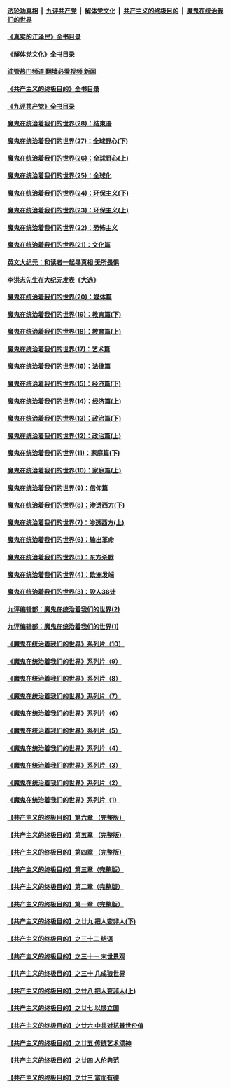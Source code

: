 ####  [法轮功真相](../../../../basic/blob/master/README.md?t=05172101) &nbsp;|&nbsp; [九评共产党](../../../../9ping.md/blob/master/README.md?t=05172101) &nbsp;|&nbsp; [解体党文化](../../../../jtdwh.md/blob/master/README.md?t=05172101)  &nbsp;|&nbsp; [共产主义的终极目的](../../../../gczydzjmd.md/blob/master/README.md?t=05172101) &nbsp;|&nbsp; [魔鬼在统治我们的世界](../../../../mgztzwmdsj.md/blob/master/README.md?t=05172101) 

#### [《真实的江泽民》全书目录](../pages/nsc422/n13721399.md?t=05172101) 

#### [《解体党文化》全书目录](../pages/nsc422/n13721157.md?t=05172101) 

#### [油管热门频道 翻墙必看视频 新闻](http://45.76.130.85:81/youtube.html?05172101)

#### [《共产主义的终极目的》全书目录](../pages/nsc422/n13721048.md?t=05172101) 

#### [《九评共产党》全书目录](../pages/nsc422/n13708085.md?t=05172101) 

#### [魔鬼在统治着我们的世界(28)：结束语](../pages/nsc422/n10936246.md?t=05172101) 

#### [魔鬼在统治着我们的世界(27)：全球野心(下)](../pages/nsc422/n10928319.md?t=05172101) 

#### [魔鬼在统治着我们的世界(26)：全球野心(上)](../pages/nsc422/n10900318.md?t=05172101) 

#### [魔鬼在统治着我们的世界(25)：全球化](../pages/nsc422/n10788205.md?t=05172101) 

#### [魔鬼在统治着我们的世界(24)：环保主义(下)](../pages/nsc422/n10695307.md?t=05172101) 

#### [魔鬼在统治着我们的世界(23)：环保主义(上)](../pages/nsc422/n10688613.md?t=05172101) 

#### [魔鬼在统治着我们的世界(22)：恐怖主义](../pages/nsc422/n10614727.md?t=05172101) 

#### [魔鬼在统治着我们的世界(21)：文化篇](../pages/nsc422/n10597706.md?t=05172101) 

#### [英文大纪元：和读者一起寻真相 无所畏惧](../pages/nsc422/n12542027.md?t=05172101) 

#### [李洪志先生在大纪元发表《大选》](../pages/nsc422/n12534746.md?t=05172101) 

#### [魔鬼在统治着我们的世界(20)：媒体篇](../pages/nsc422/n10586579.md?t=05172101) 

#### [魔鬼在统治着我们的世界(19)：教育篇(下)](../pages/nsc422/n10564808.md?t=05172101) 

#### [魔鬼在统治着我们的世界(18)：教育篇(上)](../pages/nsc422/n10526970.md?t=05172101) 

#### [魔鬼在统治着我们的世界(17)：艺术篇](../pages/nsc422/n10499093.md?t=05172101) 

#### [魔鬼在统治着我们的世界(16)：法律篇](../pages/nsc422/n10485969.md?t=05172101) 

#### [魔鬼在统治着我们的世界(15)：经济篇(下)](../pages/nsc422/n10469975.md?t=05172101) 

#### [魔鬼在统治着我们的世界(14)：经济篇(上)](../pages/nsc422/n10457370.md?t=05172101) 

#### [魔鬼在统治着我们的世界(13)：政治篇(下)](../pages/nsc422/n10448270.md?t=05172101) 

#### [魔鬼在统治着我们的世界(12)：政治篇(上)](../pages/nsc422/n10444576.md?t=05172101) 

#### [魔鬼在统治着我们的世界(11)：家庭篇(下)](../pages/nsc422/n10440961.md?t=05172101) 

#### [魔鬼在统治着我们的世界(10)：家庭篇(上)](../pages/nsc422/n10435448.md?t=05172101) 

#### [魔鬼在统治着我们的世界(9)：信仰篇](../pages/nsc422/n10432159.md?t=05172101) 

#### [魔鬼在统治着我们的世界(8)：渗透西方(下)](../pages/nsc422/n10429603.md?t=05172101) 

#### [魔鬼在统治着我们的世界(7)：渗透西方(上)](../pages/nsc422/n10426013.md?t=05172101) 

#### [魔鬼在统治着我们的世界(6)：输出革命](../pages/nsc422/n10421536.md?t=05172101) 

#### [魔鬼在统治着我们的世界(5)：东方杀戮](../pages/nsc422/n10417707.md?t=05172101) 

#### [魔鬼在统治着我们的世界(4)：欧洲发端](../pages/nsc422/n10414890.md?t=05172101) 

#### [魔鬼在统治着我们的世界(3)：毁人36计](../pages/nsc422/n10411583.md?t=05172101) 

#### [九评编辑部：魔鬼在统治着我们的世界(2)](../pages/nsc422/n10410036.md?t=05172101) 

#### [九评编辑部：魔鬼在统治着我们的世界(1)](../pages/nsc422/n10406825.md?t=05172101) 

#### [《魔鬼在统治着我们的世界》系列片（10）](../pages/nsc422/n12292670.md?t=05172101) 

#### [《魔鬼在统治着我们的世界》系列片（9）](../pages/nsc422/n12290859.md?t=05172101) 

#### [《魔鬼在统治着我们的世界》系列片（8）](../pages/nsc422/n12287445.md?t=05172101) 

#### [《魔鬼在统治着我们的世界》系列片（7）](../pages/nsc422/n12283425.md?t=05172101) 

#### [《魔鬼在统治着我们的世界》系列片（6）](../pages/nsc422/n12282314.md?t=05172101) 

#### [《魔鬼在统治着我们的世界》系列片（5）](../pages/nsc422/n12281419.md?t=05172101) 

#### [《魔鬼在统治着我们的世界》系列片（4）](../pages/nsc422/n12274024.md?t=05172101) 

#### [《魔鬼在统治着我们的世界》系列片（3）](../pages/nsc422/n12271322.md?t=05172101) 

#### [《魔鬼在统治着我们的世界》系列片（2）](../pages/nsc422/n12269049.md?t=05172101) 

#### [《魔鬼在统治着我们的世界》系列片（1）](../pages/nsc422/n12267575.md?t=05172101) 

#### [【共产主义的终极目的】第六章 （完整版）](../pages/nsc422/n11428913.md?t=05172101) 

#### [【共产主义的终极目的】第五章 （完整版）](../pages/nsc422/n11428912.md?t=05172101) 

#### [【共产主义的终极目的】第四章 （完整版）](../pages/nsc422/n11428907.md?t=05172101) 

#### [【共产主义的终极目的】第三章（完整版）](../pages/nsc422/n11428848.md?t=05172101) 

#### [【共产主义的终极目的】第二章（完整版）](../pages/nsc422/n11428831.md?t=05172101) 

#### [【共产主义的终极目的】第一章（完整版）](../pages/nsc422/n11417651.md?t=05172101) 

#### [【共产主义的终极目的】之廿九 把人变非人(下)](../pages/nsc422/n11344140.md?t=05172101) 

#### [【共产主义的终极目的】之三十二 结语](../pages/nsc422/n11360535.md?t=05172101) 

#### [【共产主义的终极目的】之三十一 末世景观](../pages/nsc422/n11351129.md?t=05172101) 

#### [【共产主义的终极目的】之三十 几成狼世界](../pages/nsc422/n11348280.md?t=05172101) 

#### [【共产主义的终极目的】之廿八 把人变非人(上)](../pages/nsc422/n11340492.md?t=05172101) 

#### [【共产主义的终极目的】之廿七 以恨立国](../pages/nsc422/n11336944.md?t=05172101) 

#### [【共产主义的终极目的】之廿六 中共对抗普世价值](../pages/nsc422/n11324785.md?t=05172101) 

#### [【共产主义的终极目的】之廿五 传统艺术颂神](../pages/nsc422/n11296396.md?t=05172101) 

#### [【共产主义的终极目的】之廿四 人伦典范](../pages/nsc422/n11296397.md?t=05172101) 

#### [【共产主义的终极目的】之廿三 富而有德](../pages/nsc422/n11283598.md?t=05172101) 

<img src='http://gfw-breaker.win/goodnews/indexes/nsc422.md' width='0px' height='0px'/>
